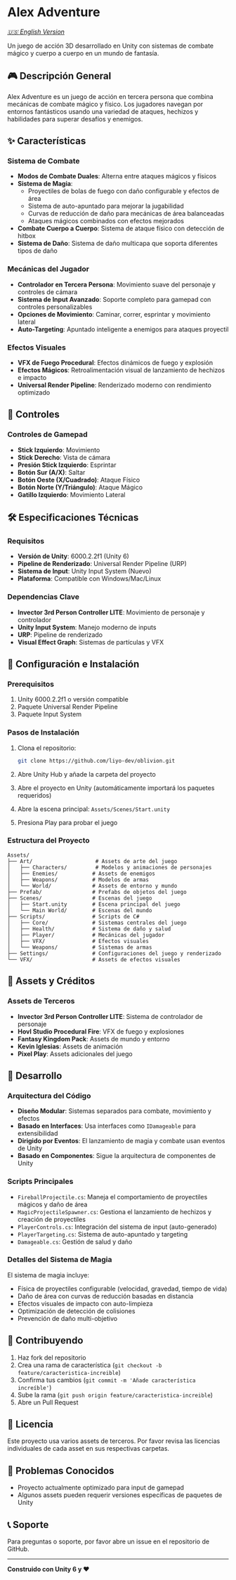 # Alex Adventure

*[🇺🇸 English Version](README.md)*

Un juego de acción 3D desarrollado en Unity con sistemas de combate mágico y cuerpo a cuerpo en un mundo de fantasía.

## 🎮 Descripción General

Alex Adventure es un juego de acción en tercera persona que combina mecánicas de combate mágico y físico. Los jugadores navegan por entornos fantásticos usando una variedad de ataques, hechizos y habilidades para superar desafíos y enemigos.

## ✨ Características

### Sistema de Combate
- **Modos de Combate Duales**: Alterna entre ataques mágicos y físicos
- **Sistema de Magia**: 
  - Proyectiles de bolas de fuego con daño configurable y efectos de área
  - Sistema de auto-apuntado para mejorar la jugabilidad
  - Curvas de reducción de daño para mecánicas de área balanceadas
  - Ataques mágicos combinados con efectos mejorados
- **Combate Cuerpo a Cuerpo**: Sistema de ataque físico con detección de hitbox
- **Sistema de Daño**: Sistema de daño multicapa que soporta diferentes tipos de daño

### Mecánicas del Jugador
- **Controlador en Tercera Persona**: Movimiento suave del personaje y controles de cámara
- **Sistema de Input Avanzado**: Soporte completo para gamepad con controles personalizables
- **Opciones de Movimiento**: Caminar, correr, esprintar y movimiento lateral
- **Auto-Targeting**: Apuntado inteligente a enemigos para ataques proyectil

### Efectos Visuales
- **VFX de Fuego Procedural**: Efectos dinámicos de fuego y explosión
- **Efectos Mágicos**: Retroalimentación visual de lanzamiento de hechizos e impacto
- **Universal Render Pipeline**: Renderizado moderno con rendimiento optimizado

## 🎯 Controles

### Controles de Gamepad
- **Stick Izquierdo**: Movimiento
- **Stick Derecho**: Vista de cámara
- **Presión Stick Izquierdo**: Esprintar
- **Botón Sur (A/X)**: Saltar
- **Botón Oeste (X/Cuadrado)**: Ataque Físico
- **Botón Norte (Y/Triángulo)**: Ataque Mágico
- **Gatillo Izquierdo**: Movimiento Lateral

## 🛠️ Especificaciones Técnicas

### Requisitos
- **Versión de Unity**: 6000.2.2f1 (Unity 6)
- **Pipeline de Renderizado**: Universal Render Pipeline (URP)
- **Sistema de Input**: Unity Input System (Nuevo)
- **Plataforma**: Compatible con Windows/Mac/Linux

### Dependencias Clave
- **Invector 3rd Person Controller LITE**: Movimiento de personaje y controlador
- **Unity Input System**: Manejo moderno de inputs
- **URP**: Pipeline de renderizado
- **Visual Effect Graph**: Sistemas de partículas y VFX

## 🚀 Configuración e Instalación

### Prerequisitos
1. Unity 6000.2.2f1 o versión compatible
2. Paquete Universal Render Pipeline
3. Paquete Input System

### Pasos de Instalación
1. Clona el repositorio:
   ```bash
   git clone https://github.com/liyo-dev/oblivion.git
   ```

2. Abre Unity Hub y añade la carpeta del proyecto

3. Abre el proyecto en Unity (automáticamente importará los paquetes requeridos)

4. Abre la escena principal: `Assets/Scenes/Start.unity`

5. Presiona Play para probar el juego

### Estructura del Proyecto
```
Assets/
├── Art/                    # Assets de arte del juego
│   ├── Characters/         # Modelos y animaciones de personajes
│   ├── Enemies/           # Assets de enemigos
│   ├── Weapons/           # Modelos de armas
│   └── World/             # Assets de entorno y mundo
├── Prefab/                # Prefabs de objetos del juego
├── Scenes/                # Escenas del juego
│   ├── Start.unity        # Escena principal del juego
│   └── Main World/        # Escenas del mundo
├── Scripts/               # Scripts de C#
│   ├── Core/              # Sistemas centrales del juego
│   ├── Health/            # Sistema de daño y salud
│   ├── Player/            # Mecánicas del jugador
│   ├── VFX/               # Efectos visuales
│   └── Weapons/           # Sistemas de armas
├── Settings/              # Configuraciones del juego y renderizado
└── VFX/                   # Assets de efectos visuales
```

## 🎨 Assets y Créditos

### Assets de Terceros
- **Invector 3rd Person Controller LITE**: Sistema de controlador de personaje
- **Hovl Studio Procedural Fire**: VFX de fuego y explosiones
- **Fantasy Kingdom Pack**: Assets de mundo y entorno
- **Kevin Iglesias**: Assets de animación
- **Pixel Play**: Assets adicionales del juego

## 🔧 Desarrollo

### Arquitectura del Código
- **Diseño Modular**: Sistemas separados para combate, movimiento y efectos
- **Basado en Interfaces**: Usa interfaces como `IDamageable` para extensibilidad
- **Dirigido por Eventos**: El lanzamiento de magia y combate usan eventos de Unity
- **Basado en Componentes**: Sigue la arquitectura de componentes de Unity

### Scripts Principales
- `FireballProjectile.cs`: Maneja el comportamiento de proyectiles mágicos y daño de área
- `MagicProjectileSpawner.cs`: Gestiona el lanzamiento de hechizos y creación de proyectiles
- `PlayerControls.cs`: Integración del sistema de input (auto-generado)
- `PlayerTargeting.cs`: Sistema de auto-apuntado y targeting
- `Damageable.cs`: Gestión de salud y daño

### Detalles del Sistema de Magia
El sistema de magia incluye:
- Física de proyectiles configurable (velocidad, gravedad, tiempo de vida)
- Daño de área con curvas de reducción basadas en distancia
- Efectos visuales de impacto con auto-limpieza
- Optimización de detección de colisiones
- Prevención de daño multi-objetivo

## 🤝 Contribuyendo

1. Haz fork del repositorio
2. Crea una rama de característica (`git checkout -b feature/caracteristica-increible`)
3. Confirma tus cambios (`git commit -m 'Añade característica increíble'`)
4. Sube la rama (`git push origin feature/caracteristica-increible`)
5. Abre un Pull Request

## 📝 Licencia

Este proyecto usa varios assets de terceros. Por favor revisa las licencias individuales de cada asset en sus respectivas carpetas.

## 🐛 Problemas Conocidos

- Proyecto actualmente optimizado para input de gamepad
- Algunos assets pueden requerir versiones específicas de paquetes de Unity

## 📞 Soporte

Para preguntas o soporte, por favor abre un issue en el repositorio de GitHub.

---

**Construido con Unity 6 y ❤️**
